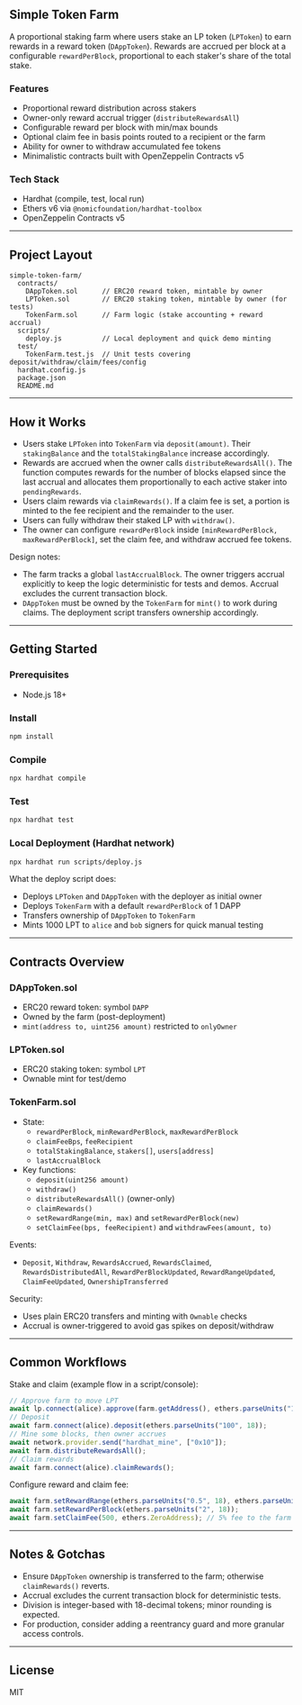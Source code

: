 ## Simple Token Farm

A proportional staking farm where users stake an LP token (`LPToken`) to earn rewards in a reward token (`DAppToken`). Rewards are accrued per block at a configurable `rewardPerBlock`, proportional to each staker's share of the total stake.

### Features
- Proportional reward distribution across stakers
- Owner-only reward accrual trigger (`distributeRewardsAll`)
- Configurable reward per block with min/max bounds
- Optional claim fee in basis points routed to a recipient or the farm
- Ability for owner to withdraw accumulated fee tokens
- Minimalistic contracts built with OpenZeppelin Contracts v5

### Tech Stack
- Hardhat (compile, test, local run)
- Ethers v6 via `@nomicfoundation/hardhat-toolbox`
- OpenZeppelin Contracts v5

---

## Project Layout

```
simple-token-farm/
  contracts/
    DAppToken.sol      // ERC20 reward token, mintable by owner
    LPToken.sol        // ERC20 staking token, mintable by owner (for tests)
    TokenFarm.sol      // Farm logic (stake accounting + reward accrual)
  scripts/
    deploy.js          // Local deployment and quick demo minting
  test/
    TokenFarm.test.js  // Unit tests covering deposit/withdraw/claim/fees/config
  hardhat.config.js
  package.json
  README.md
```

---

## How it Works

- Users stake `LPToken` into `TokenFarm` via `deposit(amount)`. Their `stakingBalance` and the `totalStakingBalance` increase accordingly.
- Rewards are accrued when the owner calls `distributeRewardsAll()`. The function computes rewards for the number of blocks elapsed since the last accrual and allocates them proportionally to each active staker into `pendingRewards`.
- Users claim rewards via `claimRewards()`. If a claim fee is set, a portion is minted to the fee recipient and the remainder to the user.
- Users can fully withdraw their staked LP with `withdraw()`.
- The owner can configure `rewardPerBlock` inside `[minRewardPerBlock, maxRewardPerBlock]`, set the claim fee, and withdraw accrued fee tokens.

Design notes:
- The farm tracks a global `lastAccrualBlock`. The owner triggers accrual explicitly to keep the logic deterministic for tests and demos. Accrual excludes the current transaction block.
- `DAppToken` must be owned by the `TokenFarm` for `mint()` to work during claims. The deployment script transfers ownership accordingly.

---

## Getting Started

### Prerequisites
- Node.js 18+

### Install

```bash
npm install
```

### Compile

```bash
npx hardhat compile
```

### Test

```bash
npx hardhat test
```

### Local Deployment (Hardhat network)

```bash
npx hardhat run scripts/deploy.js
```

What the deploy script does:
- Deploys `LPToken` and `DAppToken` with the deployer as initial owner
- Deploys `TokenFarm` with a default `rewardPerBlock` of 1 DAPP
- Transfers ownership of `DAppToken` to `TokenFarm`
- Mints 1000 LPT to `alice` and `bob` signers for quick manual testing

---

## Contracts Overview

### DAppToken.sol
- ERC20 reward token: symbol `DAPP`
- Owned by the farm (post-deployment)
- `mint(address to, uint256 amount)` restricted to `onlyOwner`

### LPToken.sol
- ERC20 staking token: symbol `LPT`
- Ownable mint for test/demo

### TokenFarm.sol
- State:
  - `rewardPerBlock`, `minRewardPerBlock`, `maxRewardPerBlock`
  - `claimFeeBps`, `feeRecipient`
  - `totalStakingBalance`, `stakers[]`, `users[address]`
  - `lastAccrualBlock`
- Key functions:
  - `deposit(uint256 amount)`
  - `withdraw()`
  - `distributeRewardsAll()` (owner-only)
  - `claimRewards()`
  - `setRewardRange(min, max)` and `setRewardPerBlock(new)`
  - `setClaimFee(bps, feeRecipient)` and `withdrawFees(amount, to)`

Events:
- `Deposit`, `Withdraw`, `RewardsAccrued`, `RewardsClaimed`, `RewardsDistributedAll`, `RewardPerBlockUpdated`, `RewardRangeUpdated`, `ClaimFeeUpdated`, `OwnershipTransferred`

Security:
- Uses plain ERC20 transfers and minting with `Ownable` checks
- Accrual is owner-triggered to avoid gas spikes on deposit/withdraw

---

## Common Workflows

Stake and claim (example flow in a script/console):

```js
// Approve farm to move LPT
await lp.connect(alice).approve(farm.getAddress(), ethers.parseUnits("100", 18));
// Deposit
await farm.connect(alice).deposit(ethers.parseUnits("100", 18));
// Mine some blocks, then owner accrues
await network.provider.send("hardhat_mine", ["0x10"]);
await farm.distributeRewardsAll();
// Claim rewards
await farm.connect(alice).claimRewards();
```

Configure reward and claim fee:

```js
await farm.setRewardRange(ethers.parseUnits("0.5", 18), ethers.parseUnits("5", 18));
await farm.setRewardPerBlock(ethers.parseUnits("2", 18));
await farm.setClaimFee(500, ethers.ZeroAddress); // 5% fee to the farm itself
```

---

## Notes & Gotchas
- Ensure `DAppToken` ownership is transferred to the farm; otherwise `claimRewards()` reverts.
- Accrual excludes the current transaction block for deterministic tests.
- Division is integer-based with 18-decimal tokens; minor rounding is expected.
- For production, consider adding a reentrancy guard and more granular access controls.

---

## License
MIT


